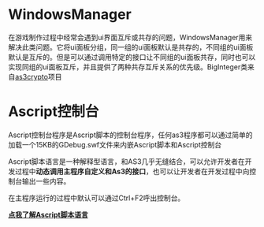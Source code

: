 WindowsManager
=============
在游戏制作过程中经常会遇到ui界面互斥或共存的问题，WindowsManager用来解决此类问题。它将ui面板分组，同一组的ui面板默认是共存的，不同组的ui面板默认是互斥的。但是可以通过调用特定的接口让不同组的ui面板共存，同时也可以实现同组的ui面板互斥，并且提供了两种共存互斥关系的优先级。BigInteger类来自[as3crypto](http://code.google.com/p/as3crypto/)项目

Ascript控制台
=============
Ascript控制台程序是Ascript脚本的控制台程序，任何as3程序都可以通过简单的加载一个15KB的GDebug.swf文件来内嵌Ascript脚本和Ascript控制台

Ascript脚本语言是一种解释型语言，和AS3几乎无缝结合，可以允许开发者在开发过程中**动态调用主程序自定义和As3的接口**，也可以让开发者在开发过程中向控制台输出一些内容。

在主程序运行的过程中默认可以通过Ctrl+F2呼出控制台。

[**点我了解Ascript脚本语言**](https://github.com/softplat/ascript)

